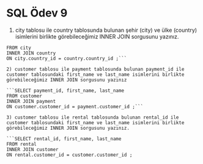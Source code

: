 # SQL Ödev 9

1) city tablosu ile country tablosunda bulunan şehir (city) ve ülke (country) isimlerini birlikte görebileceğimiz INNER JOIN sorgusunu yazınız.

```SELECT city ,country 
FROM city 
INNER JOIN country
ON city.country_id = country.country_id ;``` 

2) customer tablosu ile payment tablosunda bulunan payment_id ile customer tablosundaki first_name ve last_name isimlerini birlikte görebileceğimiz INNER JOIN sorgusunu yazınız

```SELECT payment_id, first_name, last_name 
FROM customer 
INNER JOIN payment
ON customer.customer_id = payment.customer_id ;```

3) customer tablosu ile rental tablosunda bulunan rental_id ile customer tablosundaki first_name ve last_name isimlerini birlikte görebileceğimiz INNER JOIN sorgusunu yazınız.

```SELECT rental_id, first_name, last_name
FROM rental
INNER JOIN customer
ON rental.customer_id = customer.customer_id ;
```
